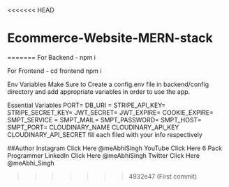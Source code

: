 <<<<<<< HEAD
# Ecommerce-Website-MERN-stack
=======
For Backend - npm i

For Frontend - cd frontend  npm i

Env Variables
Make Sure to Create a config.env file in backend/config directory and add appropriate variables in order to use the app.

Essential Variables PORT=
DB_URI =
STRIPE_API_KEY=
STRIPE_SECRET_KEY=
JWT_SECRET=
JWT_EXPIRE=
COOKIE_EXPIRE=
SMPT_SERVICE =
SMPT_MAIL=
SMPT_PASSWORD=
SMPT_HOST=
SMPT_PORT=
CLOUDINARY_NAME
CLOUDINARY_API_KEY
CLOUDINARY_API_SECRET
    fill each filed with your info respectively

##Author
Instagram Click Here @meAbhiSingh YouTube Click Here 6 Pack Programmer LinkedIn Click Here @meAbhiSingh Twitter Click Here @meAbhi_Singh
>>>>>>> 4932e47 (First commit)
